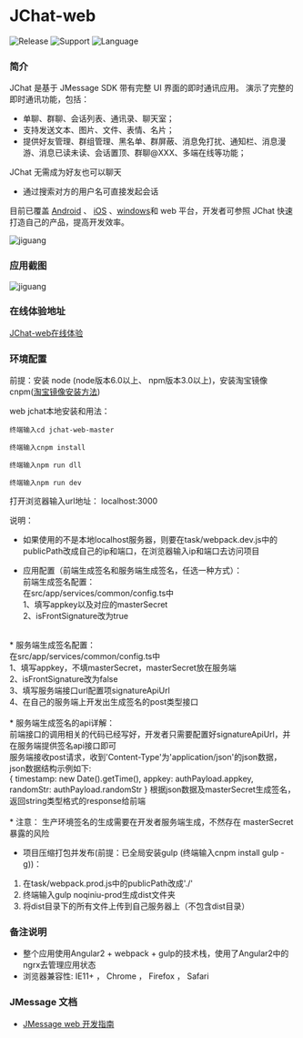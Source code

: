 # JChat-web
![Release](https://img.shields.io/badge/release-1.2.0-blue.svg?style=flat)
![Support](https://img.shields.io/badge/support-IE11+-blue.svg?style=flat)
![Language](http://img.shields.io/badge/language-Angular2-brightgreen.svg?style=flat)

		
### 简介

JChat 是基于 JMessage SDK 带有完整 UI 界面的即时通讯应用。 演示了完整的即时通讯功能，包括：

* 单聊、群聊、会话列表、通讯录、聊天室；
* 支持发送文本、图片、文件、表情、名片；
* 提供好友管理、群组管理、黑名单、群屏蔽、消息免打扰、通知栏、消息漫游、消息已读未读、会话置顶、群聊@XXX、多端在线等功能；

JChat 无需成为好友也可以聊天

* 通过搜索对方的用户名可直接发起会话

目前已覆盖 [Android](https://github.com/jpush/jchat-android) 、 [iOS](https://github.com/jpush/jchat-swift) 、[windows](https://github.com/jpush/jchat-windows)和 web 平台，开发者可参照 JChat 快速打造自己的产品，提高开发效率。

![jiguang](./screenshot/webjchat.gif)

### 应用截图

![jiguang](./screenshot/webjchat2.png)

### 在线体验地址

[JChat-web在线体验](https://jchat.im.jiguang.cn/#/login)

### 环境配置

前提：安装 node (node版本6.0以上、 npm版本3.0以上)，安装淘宝镜像cnpm([淘宝镜像安装方法](http://npm.taobao.org/))

web jchat本地安装和用法：
```
终端输入cd jchat-web-master
```
```
终端输入cnpm install
```
```
终端输入npm run dll
```
```
终端输入npm run dev
```
打开浏览器输入url地址：
localhost:3000

说明：
* 如果使用的不是本地localhost服务器，则要在task/webpack.dev.js中的publicPath改成自己的ip和端口，在浏览器输入ip和端口去访问项目

* 应用配置（前端生成签名和服务端生成签名，任选一种方式）：<br />
前端生成签名配置：<br />
在src/app/services/common/config.ts中<br />
1、填写appkey以及对应的masterSecret<br />
2、isFrontSignature改为true<br />
<br />
* 服务端生成签名配置：<br />
在src/app/services/common/config.ts中<br />
1、填写appkey，不填masterSecret，masterSecret放在服务端<br />
2、isFrontSignature改为false<br />
3、填写服务端接口url配置项signatureApiUrl<br />
4、在自己的服务端上开发出生成签名的post类型接口<br />
<br />
* 服务端生成签名的api详解：<br />
前端接口的调用相关的代码已经写好，开发者只需要配置好signatureApiUrl，并在服务端提供签名api接口即可<br />
服务端接收post请求，收到'Content-Type'为'application/json'的json数据，json数据结构示例如下:<br />
{  
  timestamp: new Date().getTime(),  
  appkey: authPayload.appkey,  
  randomStr: authPayload.randomStr  
}  
根据json数据及masterSecret生成签名，返回string类型格式的response给前端<br />
<br />
* 注意：
生产环境签名的生成需要在开发者服务端生成，不然存在 masterSecret 暴露的风险<br />

* 项目压缩打包并发布(前提：已全局安装gulp (终端输入cnpm install gulp -g))：

1. 在task/webpack.prod.js中的publicPath改成'./'
2. 终端输入gulp noqiniu-prod生成dist文件夹
3. 将dist目录下的所有文件上传到自己服务器上（不包含dist目录）

### 备注说明

* 整个应用使用Angular2 + webpack + gulp的技术栈，使用了Angular2中的ngrx去管理应用状态
* 浏览器兼容性: IE11+ ， Chrome ， Firefox ， Safari

### JMessage 文档

* [JMessage web 开发指南](https://docs.jiguang.cn/jmessage/client/im_sdk_js_v2/)